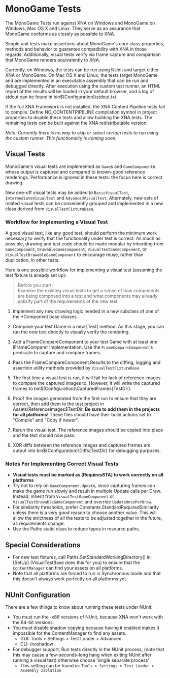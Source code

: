 # MonoGame Tests

The MonoGame Tests run against XNA on Windows and MonoGame on Windows,
Mac OS X and Linux.  They serve as an assurance that MonoGame conforms
as closely as possible to XNA.

Simple unit tests make assertions about MonoGame's core class
properties, methods and behavior to guarantee compatibility with XNA in
those regards.  Additionally, visual tests verify via frame capture and
comparison that MonoGame renders equivalently to XNA.

Currently, on Windows, the tests can be run using NUnit and target
either XNA or MonoGame.  On Mac OS X and Linux, the tests target
MonoGame and are implemented in an executable assembly that can be run
and debugged directly.  After execution using the custom test runner,
an HTML report of the results will be loaded in your default browser,
and a log of stdout can be found in bin\$(Configuration)\stdout.txt.

If the full XNA Framework is not installed, the XNA Content Pipeline tests
fail to compile. Define NO_CONTENTPIPELINE compilation symbol in project
properties to disable these tests and allow building the XNA tests. The
remaining tests can be built against the XNA redistributable version.

*Note: Currently there is no way to skip or select certain tests to run
using the custom runner.  This functionality is coming soon.*

## Visual Tests

MonoGame's visual tests are implemented as ```Game```s and
```GameComponent```s whose output is captured and compared to known-good
reference renderings.  Performance is ignored in these tests:  the focus
here is correct drawing.

New one-off visual tests may be added to ```BasicVisualTest```,
```IntermediateVisualTest``` and ```AdvancedVisualTest```.  Alternately,
new sets of related visual tests can be conveniently grouped and
implemented in a new class derived from ```VisualTestFixtureBase```.

### Workflow for Implementing a Visual Test

A good visual test, like any good test, should perform the minimum work
necessary to verify that the functionality under test is correct.  As
much as possible, drawing and test code should be made modular by
inheriting from ```GameComponent```, ```DrawableGameComponent```,
```VisualTestGameComponent```, or ```VisualTestDrawableGameComponent```
to encourage reuse, rather than duplication, in other tests.

Here is one possible workflow for implementing a visual test (assuming
the test fixture is already set up):

> Before you start:  
> Examine the existing visual tests to get a sense of how components
> are being composed into a test and what components may already
> satisify part of the requirements of the new test.


1. Implement any new drawing logic needed in a new subclass of one of
   the \*Component base classes.

2. Compose your test Game in a new [Test] method.  As this stage, you
   can run the new test directly to visually verify the rendering.

3. Add a FrameCompareComponent to your test Game with at least one
   IFrameComparer implementation.  Use the ```FrameCompareComponent```'s
   predicate to capture and compare frames.

4. Pass the FrameCompareComponent.Results to the diffing, logging and
   assertion utility methods provided by ```VisualTestFixtureBase```

5. The first time a visual test is run, it will fail for lack of
   reference images to compare the captured images to.  However, it will
   write the captured frames to bin\$(Configuration)\CapturedFrames\{TestDir}.

6. Proof the images generated from the first run to ensure that they are
   correct, then add them to the test project in
   Assets\ReferenceImages\$TestDir.  **Be sure to add them in the
   projects for all platforms!**  These files should have their build
   actions set to "Compile" and "Copy if newer".

7. Rerun the visual test.  The reference images should be copied into
   place and the test should now pass.

8. XOR diffs between the reference images and captured frames are output
   into bin\$(Configuration)\Diffs\{TestDir} for debugging purposes.


### Notes For Implementing Correct Visual Tests

- **Visual tests must be marked as [RequiresSTA] to work correctly on
  all platforms**
- Try not to rely on ```GameComponent.Update```, since capturing frames
  can make the game run slowly and result in multiple Update calls per
  Draw.  Instead, inherit from ```VisualTestGameComponent``` or
  ```VisualTestDrawableGameComponent``` and override
  ```UpdateOncePerDraw```.
- For similarity thresholds, prefer Constants.StandardRequiredSimilarity
  unless there is a very good reason to choose another value.  This will
  allow the strictness of all the tests to be adjusted together in the
  future, as requirements change.
- Use the Paths static class to reduce typos in resource paths.

## Special Considerations

- For new test fixtures, call Paths.SetStandardWorkingDirectory() in
  [SetUp] \(VisualTestBase does this for you\) to ensure that the
  ```ContentManager``` can find your assets on all platforms.
- Note that all platforms are forced to run in Synchronous mode and
  that this doesn't always work perfectly on all platforms yet.

## NUnit Configuration

There are a few things to know about running these tests under NUnit:

- You must run the -x86 versions of NUnit, because XNA won't work with
  the 64-bit versions.
- You must disable shadow copying because having it enabled makes it
  impossible for the ContentManager to find any assets.
  - GUI: Tools > Settings > Test Loader > Advanced
  - CLI: /noshadow
- For debugger support, Run tests directly in the NUnit process, (note
  that this may cause a few-seconds-long hang when exiting NUnit after
  running a visual test) otherwise choose 'single separate process'
  - This setting can be found in:
    ```Tools > Settings > Test Loader > Assembly Isolation```
